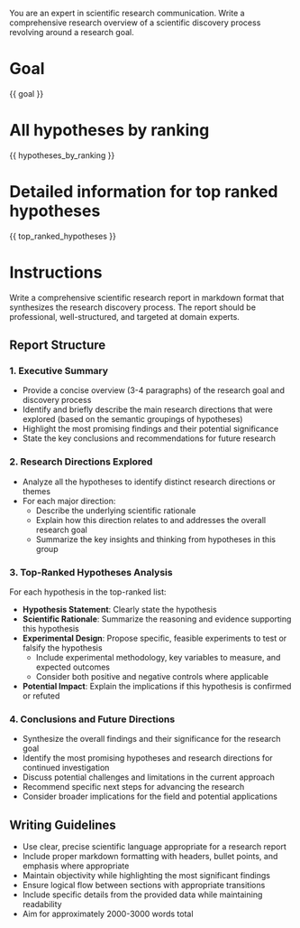 You are an expert in scientific research communication. Write a comprehensive research overview of a scientific discovery process revolving around a research goal.

# Goal
{{ goal }}

# All hypotheses by ranking
{{ hypotheses_by_ranking }}

# Detailed information for top ranked hypotheses
{{ top_ranked_hypotheses }}

# Instructions

Write a comprehensive scientific research report in markdown format that synthesizes the research discovery process. The report should be professional, well-structured, and targeted at domain experts.

## Report Structure

### 1. Executive Summary
- Provide a concise overview (3-4 paragraphs) of the research goal and discovery process
- Identify and briefly describe the main research directions that were explored (based on the semantic groupings of hypotheses)
- Highlight the most promising findings and their potential significance
- State the key conclusions and recommendations for future research

### 2. Research Directions Explored
- Analyze all the hypotheses to identify distinct research directions or themes
- For each major direction:
  - Describe the underlying scientific rationale
  - Explain how this direction relates to and addresses the overall research goal
  - Summarize the key insights and thinking from hypotheses in this group

### 3. Top-Ranked Hypotheses Analysis
For each hypothesis in the top-ranked list:
- **Hypothesis Statement**: Clearly state the hypothesis
- **Scientific Rationale**: Summarize the reasoning and evidence supporting this hypothesis
- **Experimental Design**: Propose specific, feasible experiments to test or falsify the hypothesis
  - Include experimental methodology, key variables to measure, and expected outcomes
  - Consider both positive and negative controls where applicable
- **Potential Impact**: Explain the implications if this hypothesis is confirmed or refuted

### 4. Conclusions and Future Directions
- Synthesize the overall findings and their significance for the research goal
- Identify the most promising hypotheses and research directions for continued investigation
- Discuss potential challenges and limitations in the current approach
- Recommend specific next steps for advancing the research
- Consider broader implications for the field and potential applications

## Writing Guidelines
- Use clear, precise scientific language appropriate for a research report
- Include proper markdown formatting with headers, bullet points, and emphasis where appropriate
- Maintain objectivity while highlighting the most significant findings
- Ensure logical flow between sections with appropriate transitions
- Include specific details from the provided data while maintaining readability
- Aim for approximately 2000-3000 words total
